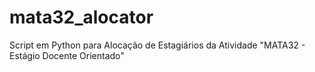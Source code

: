 # mata32_alocator
Script em Python para Alocação de Estagiários da Atividade "MATA32 - Estágio Docente Orientado"
